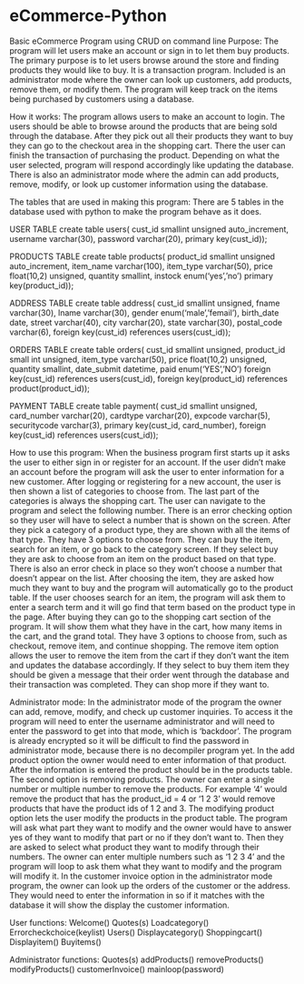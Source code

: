 eCommerce-Python
================

Basic eCommerce Program using CRUD on command line
Purpose: The program will let users make an account or sign in to let them buy products. The primary purpose is to let users browse around the store and finding products they would like to buy. It is a transaction program. Included is an administrator mode where the owner can look up customers, add products, remove them, or modify them. The program will keep track on the items being purchased by customers using a database. 

How it works: The program allows users to make an account to login. The users should be able to browse around the products that are being sold through the database. After they pick out all their products they want to buy they can go to the checkout area in the shopping cart. There the user can finish the transaction of purchasing the product. Depending on what the user selected, program will respond accordingly like updating the database. There is also an administrator mode where the admin can add products, remove, modify, or look up customer information using the database. 

The tables that are used in making this program: There are 5 tables in the database used with python to make the program behave as it does.

USER TABLE
create table users(
cust_id smallint unsigned auto_increment,
username varchar(30),
password varchar(20),
primary key(cust_id));

PRODUCTS TABLE
create table products(
product_id smallint unsigned auto_increment,
item_name varchar(100),
item_type varchar(50),
price float(10,2) unsigned,
quantity smallint,
instock enum(‘yes’,’no’)
primary key(product_id));

ADDRESS TABLE
create table address(
cust_id smallint unsigned,
fname varchar(30),
lname varchar(30),
gender enum(‘male’,’femail’),
birth_date date,
street varchar(40),
city varchar(20),
state varchar(30),
postal_code varchar(6),
foreign key(cust_id) references users(cust_id));

ORDERS TABLE
create table orders(
cust_id smallint unsigned,
product_id small int unsigned,
item_type varchar(50),
price float(10,2) unsigned,
quantity smallint,
date_submit datetime,
paid enum(‘YES’,’NO’)
foreign key(cust_id) references users(cust_id),
foreign key(product_id) references product(product_id));


PAYMENT TABLE
create table payment(
cust_id smallint unsigned,
card_number varchar(20),
cardtype varchar(20),
expcode varchar(5),
securitycode varchar(3),
primary key(cust_id, card_number),
foreign key(cust_id) references users(cust_id));

How to use this program:
When the business program first starts up it asks the user to either sign in or register for an account. If the user didn’t make an account before the program will ask the user to enter information for a new customer. After logging or registering for a new account, the user is then shown a list of categories to choose from. The last part of the categories is always the shopping cart. The user can navigate to the program and select the following number. There is an error checking option so they user will have to select a number that is shown on the screen. After they pick a category of a product type, they are shown with all the items of that type. They have 3 options to choose from. They can buy the item, search for an item, or go back to the category screen. If they select buy they are ask to choose from an item on the product based on that type. There is also an error check in place so they won’t choose a number that doesn’t appear on the list. After choosing the item, they are asked how much they want to buy and the program will automatically go to the product table. If the user chooses search for an item, the program will ask them to enter a search term and it will go find that term based on the product type in the page. After buying they can go to the shopping cart section of the program. It will show them what they have in the cart, how many items in the cart, and the grand total. They have 3 options to choose from, such as checkout, remove item, and continue shopping. The remove item option allows the user to remove the item from the cart if they don’t want the item and updates the database accordingly. If they select to buy them item they should be given a message that their order went through the database and their transaction was completed. They can shop more if they want to. 

Administrator mode:
In the administrator mode of the program the owner can add, remove, modify, and check up customer inquiries. To access it the program will need to enter the username administrator and will need to enter the password to get into that mode, which is ‘backdoor’. The program is already encrypted so it will be difficult to find the password in administrator mode, because there is no decompiler program yet. In the add product option the owner would need to enter information of that product. After the information is entered the product should be in the products table. The  second option is removing products. The owner can enter a single number or multiple number to remove the products. For example ‘4’ would remove the product that has the product_id = 4 or ‘1 2 3’ would remove products that have the product ids of 1 2 and 3. The modifying product option lets the user modify the products in the product table. The program will ask what part they want to modify and the owner would have to answer yes of they want to modify that part or no if they don’t want to. Then they are asked to select what product they want to modify through their numbers. The owner can enter multiple numbers such as ‘1 2 3 4’ and the program will loop to ask them what they want to modify and the program will modify it. In the customer invoice option in the administrator mode program, the owner can look up the orders of the customer or the address. They would need to enter the information in so if it matches with the database it will show the display the customer information. 


User functions:
Welcome()
Quotes(s)
Loadcategory()
Errorcheckchoice(keylist)
Users()
Displaycategory()
Shoppingcart()
Displayitem()
Buyitems()

Administrator functions:
Quotes(s)
addProducts()
removeProducts()
modifyProducts()
customerInvoice()
mainloop(password)


